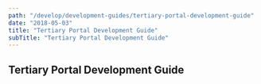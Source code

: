 ```yaml
---
path: "/develop/development-guides/tertiary-portal-development-guide"
date: "2018-05-03"
title: "Tertiary Portal Development Guide"
subTitle: "Tertiary Portal Development Guide"
---
```


## Tertiary Portal Development Guide

